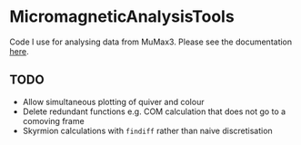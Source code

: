  # MicromagneticAnalysisTools

Code I use for analysing data from MuMax3. Please see the documentation [here](http://micromagneticanalysistools.readthedocs.io/).

## TODO

- Allow simultaneous plotting of quiver and colour
- Delete redundant functions e.g. COM calculation that does not go to a comoving frame
- Skyrmion calculations with `findiff` rather than naive discretisation

